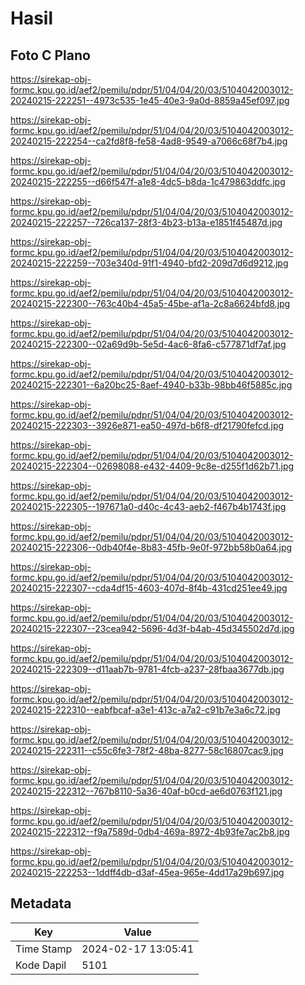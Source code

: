 # Hasil

## Foto C Plano

https://sirekap-obj-formc.kpu.go.id/aef2/pemilu/pdpr/51/04/04/20/03/5104042003012-20240215-222251--4973c535-1e45-40e3-9a0d-8859a45ef097.jpg

https://sirekap-obj-formc.kpu.go.id/aef2/pemilu/pdpr/51/04/04/20/03/5104042003012-20240215-222254--ca2fd8f8-fe58-4ad8-9549-a7066c68f7b4.jpg

https://sirekap-obj-formc.kpu.go.id/aef2/pemilu/pdpr/51/04/04/20/03/5104042003012-20240215-222255--d66f547f-a1e8-4dc5-b8da-1c479863ddfc.jpg

https://sirekap-obj-formc.kpu.go.id/aef2/pemilu/pdpr/51/04/04/20/03/5104042003012-20240215-222257--726ca137-28f3-4b23-b13a-e1851f45487d.jpg

https://sirekap-obj-formc.kpu.go.id/aef2/pemilu/pdpr/51/04/04/20/03/5104042003012-20240215-222259--703e340d-91f1-4940-bfd2-209d7d6d9212.jpg

https://sirekap-obj-formc.kpu.go.id/aef2/pemilu/pdpr/51/04/04/20/03/5104042003012-20240215-222300--763c40b4-45a5-45be-af1a-2c8a6624bfd8.jpg

https://sirekap-obj-formc.kpu.go.id/aef2/pemilu/pdpr/51/04/04/20/03/5104042003012-20240215-222300--02a69d9b-5e5d-4ac6-8fa6-c577871df7af.jpg

https://sirekap-obj-formc.kpu.go.id/aef2/pemilu/pdpr/51/04/04/20/03/5104042003012-20240215-222301--6a20bc25-8aef-4940-b33b-98bb46f5885c.jpg

https://sirekap-obj-formc.kpu.go.id/aef2/pemilu/pdpr/51/04/04/20/03/5104042003012-20240215-222303--3926e871-ea50-497d-b6f8-df21790fefcd.jpg

https://sirekap-obj-formc.kpu.go.id/aef2/pemilu/pdpr/51/04/04/20/03/5104042003012-20240215-222304--02698088-e432-4409-9c8e-d255f1d62b71.jpg

https://sirekap-obj-formc.kpu.go.id/aef2/pemilu/pdpr/51/04/04/20/03/5104042003012-20240215-222305--197671a0-d40c-4c43-aeb2-f467b4b1743f.jpg

https://sirekap-obj-formc.kpu.go.id/aef2/pemilu/pdpr/51/04/04/20/03/5104042003012-20240215-222306--0db40f4e-8b83-45fb-9e0f-972bb58b0a64.jpg

https://sirekap-obj-formc.kpu.go.id/aef2/pemilu/pdpr/51/04/04/20/03/5104042003012-20240215-222307--cda4df15-4603-407d-8f4b-431cd251ee49.jpg

https://sirekap-obj-formc.kpu.go.id/aef2/pemilu/pdpr/51/04/04/20/03/5104042003012-20240215-222307--23cea942-5696-4d3f-b4ab-45d345502d7d.jpg

https://sirekap-obj-formc.kpu.go.id/aef2/pemilu/pdpr/51/04/04/20/03/5104042003012-20240215-222309--d11aab7b-9781-4fcb-a237-28fbaa3677db.jpg

https://sirekap-obj-formc.kpu.go.id/aef2/pemilu/pdpr/51/04/04/20/03/5104042003012-20240215-222310--eabfbcaf-a3e1-413c-a7a2-c91b7e3a6c72.jpg

https://sirekap-obj-formc.kpu.go.id/aef2/pemilu/pdpr/51/04/04/20/03/5104042003012-20240215-222311--c55c6fe3-78f2-48ba-8277-58c16807cac9.jpg

https://sirekap-obj-formc.kpu.go.id/aef2/pemilu/pdpr/51/04/04/20/03/5104042003012-20240215-222312--767b8110-5a36-40af-b0cd-ae6d0763f121.jpg

https://sirekap-obj-formc.kpu.go.id/aef2/pemilu/pdpr/51/04/04/20/03/5104042003012-20240215-222312--f9a7589d-0db4-469a-8972-4b93fe7ac2b8.jpg

https://sirekap-obj-formc.kpu.go.id/aef2/pemilu/pdpr/51/04/04/20/03/5104042003012-20240215-222253--1ddff4db-d3af-45ea-965e-4dd17a29b697.jpg


## Metadata

| Key        | Value               |
| ---------- | ------------------- |
| Time Stamp | 2024-02-17 13:05:41 |
| Kode Dapil | 5101                |



